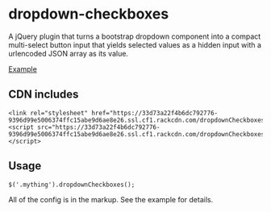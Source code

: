 # dropdown-checkboxes

A jQuery plugin that turns a bootstrap dropdown component into a compact multi-select button input that yields selected values as a hidden input with a urlencoded JSON array as its value.

[Example](https://33d73a22f4b6dc792776-9396d99e5006374ffc15abe9d6ae8e26.ssl.cf1.rackcdn.com/dropdownCheckboxes.html)

## CDN includes

```
<link rel="stylesheet" href="https://33d73a22f4b6dc792776-9396d99e5006374ffc15abe9d6ae8e26.ssl.cf1.rackcdn.com/dropdownCheckboxes.min.css">
<script src="https://33d73a22f4b6dc792776-9396d99e5006374ffc15abe9d6ae8e26.ssl.cf1.rackcdn.com/dropdownCheckboxes.min.js"></script>
```

## Usage

`$('.mything').dropdownCheckboxes();`

All of the config is in the markup. See the example for details.
